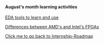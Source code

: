 #### August's month learning activities

[EDA tools to learn and use](https://github.com/dicdesign/ieeeMentorshipHyd/blob/main/internshipRoadmap/2%20cover%20in%20august/tools%20to%20use.txt)

[Differences between AMD's and Intel's FPGAs](https://github.com/dicdesign/ieeeMentorshipHyd/tree/main/internshipRoadmap/1%20cover%20in%20july/fpga%20amd%20vs%20intel)

[Click me to go back to Internship-Roadmap](https://github.com/dicdesign/ieeeMentorshipHyd/tree/main/internshipRoadmap)

